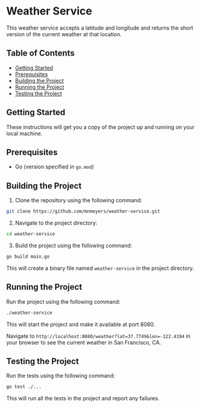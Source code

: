 Weather Service
================

This weather service accepts a latitude and longitude and returns the short version of the current weather at that location.


Table of Contents
-----------------

* [Getting Started](#getting-started)
* [Prerequisites](#prerequisites)
* [Building the Project](#building-the-project)
* [Running the Project](#running-the-project)
* [Testing the Project](#testing-the-project)


Getting Started
---------------

These instructions will get you a copy of the project up and running on your local machine.


Prerequisites
------------

* Go (version specified in `go.mod`)

Building the Project
---------------------

1. Clone the repository using the following command:
```bash
git clone https://github.com/mnmeyers/weather-service.git
```
2. Navigate to the project directory:
```bash
cd weather-service
```
3. Build the project using the following command:
```bash
go build main.go
```
This will create a binary file named `weather-service` in the project directory.


Running the Project
---------------------

Run the project using the following command:
```bash
./weather-service
```
This will start the project and make it available at port 8080.

Navigate to `http://localhost:8080/weather?lat=37.7749&lon=-122.4194` in your browser to see the current weather in San Francisco, CA.

Testing the Project
---------------------
Run the tests using the following command:
```bash
go test ./...
```
This will run all the tests in the project and report any failures.